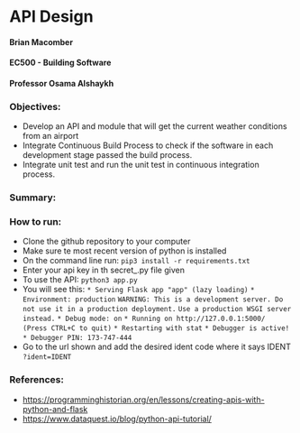 # API Design

#### Brian Macomber 
#### EC500 - Building Software
#### Professor Osama Alshaykh


### Objectives:
- Develop an API and module that will get the current weather conditions from an airport
- Integrate Continuous Build Process to check if the software in each development stage passed the build process. 
- Integrate unit test and run the unit test in continuous integration process.

### Summary:


### How to run:
- Clone the github repository to your computer
- Make sure te most recent version of python is installed
- On the command line run:
    `pip3 install -r requirements.txt`
- Enter your api key in th secret_.py file given
- To use the API:
    `python3 app.py`
- You will see this:
    `* Serving Flask app "app" (lazy loading)`
    `* Environment: production`
        `WARNING: This is a development server. Do not use it in a production deployment.`
        `Use a production WSGI server instead.`
    `* Debug mode: on`
    `* Running on http://127.0.0.1:5000/ (Press CTRL+C to quit)`
    `* Restarting with stat`
    `* Debugger is active!`
    `* Debugger PIN: 173-747-444`
- Go to the url shown and add the desired ident code where it says IDENT
    `?ident=IDENT`



### References:
- https://programminghistorian.org/en/lessons/creating-apis-with-python-and-flask
- https://www.dataquest.io/blog/python-api-tutorial/